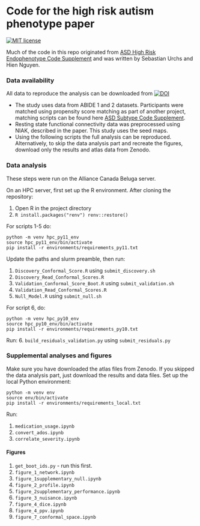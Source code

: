 # Code for the high risk autism phenotype paper
[![MIT license](https://img.shields.io/badge/License-MIT-blue.svg)](https://lbesson.mit-license.org/)

Much of the code in this repo originated from [ASD High Risk Endophenotype Code Supplement](https://github.com/surchs/ASD_high_risk_endophenotype_code_supplement) and was written by Sebastian Urchs and Hien Nguyen.

### Data availability
All data to reproduce the analysis can be downloaded from [![DOI](https://zenodo.org/badge/DOI/10.5281/zenodo.15192559.svg)](https://doi.org/10.5281/zenodo.15192559)

- The study uses data from ABIDE 1 and 2 datasets. Participants were matched using propensity score matching as part of another project, matching scripts can be found here [ASD Subtype Code Supplement](https://github.com/surchs/ASD_subtype_code_supplement/tree/master/scripts/pheno).
- Resting state functional connectivity data was preprocessed using NIAK, described in the paper. This study uses the seed maps.
- Using the following scripts the full analysis can be reproduced. Alternatively, to skip the data analysis part and recreate the figures, download only the results and atlas data from Zenodo.

### Data analysis
These steps were run on the Alliance Canada Beluga server.

On an HPC server, first set up the R environment. After cloning the repository:
1. Open R in the project directory
2. ```R install.packages("renv") renv::restore() ```

For scripts 1-5 do:
```
python -m venv hpc_py11_env
source hpc_py11_env/bin/activate
pip install -r environments/requirements_py11.txt
```

Update the paths and slurm preamble, then run:
1. `Discovery_Conformal_Score.R` using `submit_discovery.sh`
2. `Discovery_Read_Conformal_Scores.R`
3. `Validation_Conformal_Score_Boot.R` using `submit_validation.sh`
4. `Validation_Read_Conformal_Scores.R`
5. `Null_Model.R` using `submit_null.sh`

For script 6, do:
```
python -m venv hpc_py10_env
source hpc_py10_env/bin/activate
pip install -r environments/requirements_py10.txt
```
Run:
6. `build_residuals_validation.py` using `submit_residuals.py`

### Supplemental analyses and figures
Make sure you have downloaded the atlas files from Zenodo. If you skipped the data analysis part, just download the results and data files. Set up the local Python environment:

```
python -m venv env
source env/bin/activate
pip install -r environments/requirements_local.txt
```
Run:
1. `medication_usage.ipynb`
2. `convert_ados.ipynb`
3. `correlate_severity.ipynb`

#### Figures
1. `get_boot_ids.py` - run this first.
2. `figure_1_network.ipynb`
3. `figure_1supplementary_null.ipynb`
4. `figure_2_profile.ipynb`
5. `figure_2supplementary_performance.ipynb`
6. `figure_3_nuisance.ipynb`
7. `figure_4_dice.ipynb`
8. `figure_4_ppv.ipynb`
9. `figure_7_conformal_space.ipynb`
